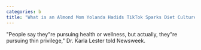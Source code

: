 ```yaml
---
categories: b
title: "What is an Almond Mom Yolanda Hadids TikTok Sparks Diet Culture Convo"
---
```

"People say they"re pursuing health or wellness, but actually, they"re pursuing thin privilege," Dr. Karla Lester told Newsweek.